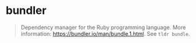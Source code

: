# bundler

> Dependency manager for the Ruby programming language.
> More information: <https://bundler.io/man/bundle.1.html>.
> See `tldr bundle`.
